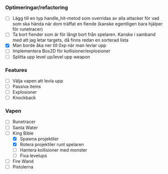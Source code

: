 ### Optimeringar/refactoring
* [ ] Lägg till en typ handle_hit-metod som overridas av alla attacker för vad som ska hända när dom träffat en fiende (kanske egentligen bara hjälper för runetracer)
* [ ] Ta bort fiender som är för långt bort från spelaren. Kanske i samband med att jag letar targets, då finns redan en sorterad lista
* [x] Man borde åka ner till 0xp när man levlar upp
* [ ] Implementera Box2D för kollisioner/explosioner
* [ ] Splitta upp level up/level upp weapon

### Features
* [ ] Välja vapen att levla upp
* [ ] Passiva items
* [ ] Explosioner
* [ ] Knockback

### Vapen
* [ ] Runetracer
* [ ] Santa Water
* [ ] King Bible
  * [x] Spawna projektiler
  * [x] Rotera projektiler runt spelaren
  * [ ] Hantera kollisioner med monster
  * [ ] Fixa levelups
* [ ] Fire Wand
* [ ] Pistolerna